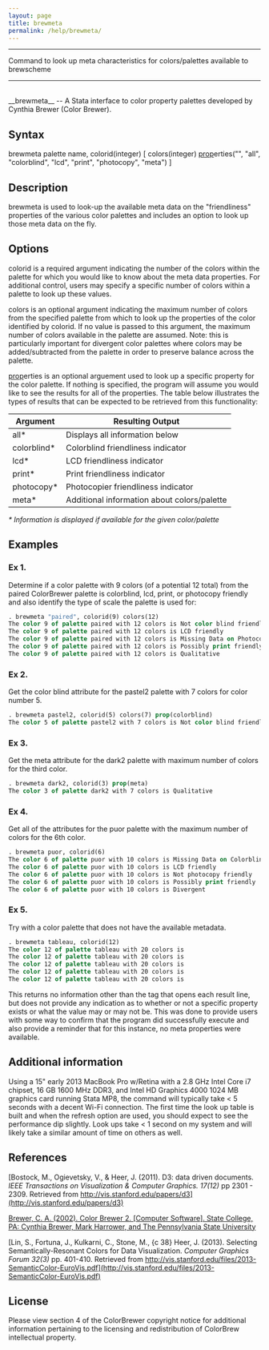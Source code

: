 ```yaml
---
layout: page
title: brewmeta
permalink: /help/brewmeta/
---
```



<hr>
Command to look up meta characteristics for colors/palettes available to brewscheme
<hr>

<br> 
__brewmeta__ -- A Stata interface to color property palettes developed by Cynthia Brewer (Color Brewer).
 
## Syntax
 
brewmeta palette name, colorid(integer) [ colors(integer) <u>prop</u>erties("", "all",
 "colorblind", "lcd", "print", "photocopy", "meta") ]
 
## Description
 
brewmeta is used to look-up the available meta data on the "friendliness" properties of the various color palettes and includes an option to look up those meta data on the fly.
 
## Options
 
colorid is a required argument indicating the number of the colors within the palette for which you would like to know about the meta data properties. For additional control, users may specify a specific number of colors within a palette to look up these values.
 
colors is an optional argument indicating the maximum number of colors from the specified palette from which to look up the properties of the color identified by colorid. If no value is passed to this argument, the maximum number of colors available in the palette are assumed. Note: this is particularly important for divergent color palettes where colors may be added/subtracted from the palette in order to preserve balance across the palette.
 
<u>prop</u>erties is an optional arguement used to look up a specific property for the color palette.  If nothing is specified, the program will assume you would like to see the results for all of the properties. The table below illustrates the types of results that can be expected to be retrieved from this functionality:
 
<table style="width:100%">
<th style="border-top: 1px solid black; border-bottom: 1px solid black">Argument</th><th style="border-top: 1px solid black; border-bottom: 1px solid black">Resulting Output</th>
<tr><td>all*</td><td>Displays all information below</td></tr>
<tr><td>colorblind*</td><td>Colorblind friendliness indicator</td></tr>
<tr><td>lcd*</td><td>LCD friendliness indicator</td></tr>
<tr><td>print*</td><td>Print friendliness indicator</td></tr>
<tr><td>photocopy*</td><td>Photocopier friendliness indicator</td></tr>
<tr><td style="border-bottom: 1px solid black">meta*</td><td style="border-bottom: 1px solid black">Additional information about colors/palette</td></tr>
</table>
<em>* Information is displayed if available for the given color/palette</em>
 
## Examples

### Ex 1. 
Determine if a color palette with 9 colors (of a potential 12 total) from the paired ColorBrewer palette is colorblind, lcd, print, or photocopy friendly and also identify the type of scale the palette is used for:

```Stata 
. brewmeta "paired", colorid(9) colors(12)
The color 9 of palette paired with 12 colors is Not color blind friendly
The color 9 of palette paired with 12 colors is LCD friendly
The color 9 of palette paired with 12 colors is Missing Data on Photocopier Friendliness
The color 9 of palette paired with 12 colors is Possibly print friendly
The color 9 of palette paired with 12 colors is Qualitative
```

### Ex 2.
Get the color blind attribute for the pastel2 palette with 7 colors for color number 5.

```Stata
. brewmeta pastel2, colorid(5) colors(7) prop(colorblind)
The color 5 of palette pastel2 with 7 colors is Not color blind friendly
```

### Ex 3.
Get the meta attribute for the dark2 palette with maximum number of colors for the third color.

```Stata
. brewmeta dark2, colorid(3) prop(meta)
The color 3 of palette dark2 with 7 colors is Qualitative
```


### Ex 4.
Get all of the attributes for the puor palette with the maximum number of colors for the 6th color.

```Stata
. brewmeta puor, colorid(6)
The color 6 of palette puor with 10 colors is Missing Data on Colorblind Friendliness
The color 6 of palette puor with 10 colors is LCD friendly
The color 6 of palette puor with 10 colors is Not photocopy friendly
The color 6 of palette puor with 10 colors is Possibly print friendly
The color 6 of palette puor with 10 colors is Divergent
```

### Ex 5.
Try with a color palette that does not have the available metadata.

```Stata
. brewmeta tableau, colorid(12)
The color 12 of palette tableau with 20 colors is 
The color 12 of palette tableau with 20 colors is 
The color 12 of palette tableau with 20 colors is 
The color 12 of palette tableau with 20 colors is 
The color 12 of palette tableau with 20 colors is 
```

This returns no information other than the tag that opens each result line, but does not provide any indication as to whether or not a specific property exists or what the value may or may not be.  This was done to provide users with some way to confirm that the program did successfully execute and also provide a reminder that for this instance, no meta properties were available.


## Additional information 

Using a 15" early 2013 MacBook Pro w/Retina with a 2.8 GHz Intel Core i7 chipset, 16 GB 1600 MHz DDR3, and Intel HD Graphics 4000 1024 MB graphics card running Stata MP8, the command will typically take < 5 seconds with a decent Wi-Fi connection.  The first time the look up table is built and when the refresh option are used, you should expect to see the performance dip slightly.  Look ups take < 1 second on my system and will likely take a similar amount of time on others as well.
 
## References
[Bostock, M., Ogievetsky, V., & Heer, J. (2011).  D3: data driven documents. *IEEE Transactions on Visualization & Computer Graphics. 17(12)* pp 2301 - 2309. Retrieved from http://vis.stanford.edu/papers/d3](http://vis.stanford.edu/papers/d3)  

[Brewer, C. A. (2002). Color Brewer 2. [Computer Software]. State College, PA: Cynthia Brewer, Mark Harrower, and The Pennsylvania State University](http://www.ColorBrewer2.org)

[Lin, S., Fortuna, J., Kulkarni, C., Stone, M., {c 38} Heer, J. (2013). Selecting Semantically-Resonant Colors for Data Visualization. *Computer Graphics Forum 32(3)* pp. 401-410.  Retrieved from http://vis.stanford.edu/files/2013-SemanticColor-EuroVis.pdf](http://vis.stanford.edu/files/2013-SemanticColor-EuroVis.pdf)
 
## License
Please view  section 4 of the ColorBrewer copyright notice for additional information pertaining to the licensing and redistribution of ColorBrew intellectual property.
 
